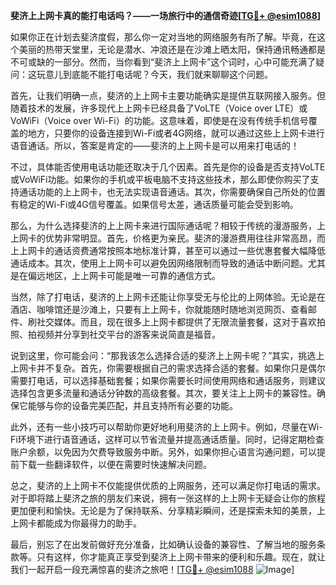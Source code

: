 **斐济上上网卡真的能打电话吗？——一场旅行中的通信奇迹[[TG💪+ @esim1088](https://t.me/s/esim1088)]**

如果你正在计划去斐济度假，那么你一定对当地的网络服务有所了解。毕竟，在这个美丽的热带天堂里，无论是潜水、冲浪还是在沙滩上晒太阳，保持通讯畅通都是不可或缺的一部分。然而，当你看到“斐济上上网卡”这个词时，心中可能充满了疑问：这玩意儿到底能不能打电话呢？今天，我们就来聊聊这个问题。

首先，让我们明确一点，斐济的上上网卡主要功能确实是提供互联网接入服务。但随着技术的发展，许多现代上上网卡已经具备了VoLTE（Voice over LTE）或VoWiFi（Voice over Wi-Fi）的功能。这意味着，即使是在没有传统手机信号覆盖的地方，只要你的设备连接到Wi-Fi或者4G网络，就可以通过这些上上网卡进行语音通话。所以，答案是肯定的——斐济的上上网卡是可以用来打电话的！

不过，具体能否使用电话功能还取决于几个因素。首先是你的设备是否支持VoLTE或VoWiFi功能。如果你的手机或平板电脑不支持这些技术，那么即使你购买了支持通话功能的上上网卡，也无法实现语音通话。其次，你需要确保自己所处的位置有稳定的Wi-Fi或4G信号覆盖。如果信号太差，通话质量可能会受到影响。

那么，为什么选择斐济的上上网卡来进行国际通话呢？相较于传统的漫游服务，上上网卡的优势非常明显。首先，价格更为亲民。斐济的漫游费用往往非常高昂，而上上网卡的通话资费通常按照本地标准计算，甚至可以通过一些优惠套餐大幅降低通话成本。其次，使用上上网卡可以避免因网络限制而导致的通话中断问题。尤其是在偏远地区，上上网卡可能是唯一可靠的通信方式。

当然，除了打电话，斐济的上上网卡还能让你享受无与伦比的上网体验。无论是在酒店、咖啡馆还是沙滩上，只要有上上网卡，你就能随时随地浏览网页、查看邮件、刷社交媒体。而且，现在很多上上网卡都提供了无限流量套餐，这对于喜欢拍照、拍视频并分享到社交平台的游客来说简直是福音。

说到这里，你可能会问：“那我该怎么选择合适的斐济上上网卡呢？”其实，挑选上上网卡并不复杂。首先，你需要根据自己的需求选择合适的套餐。如果你只是偶尔需要打电话，可以选择基础套餐；如果你需要长时间使用网络和通话服务，则建议选择包含更多流量和通话分钟数的高级套餐。其次，要关注上上网卡的兼容性。确保它能够与你的设备完美匹配，并且支持所有必要的功能。

此外，还有一些小技巧可以帮助你更好地利用斐济的上上网卡。例如，尽量在Wi-Fi环境下进行语音通话，这样可以节省流量并提高通话质量。同时，记得定期检查账户余额，以免因为欠费导致服务中断。另外，如果你担心语言沟通问题，可以提前下载一些翻译软件，以便在需要时快速解决问题。

总之，斐济的上上网卡不仅能提供优质的上网服务，还可以满足你打电话的需求。对于即将踏上斐济之旅的朋友们来说，拥有一张这样的上上网卡无疑会让你的旅程更加便利和愉快。无论是为了保持联系、分享精彩瞬间，还是探索未知的美景，上上网卡都能成为你最得力的助手。

最后，别忘了在出发前做好充分准备，比如确认设备的兼容性、了解当地的服务条款等。只有这样，你才能真正享受到斐济上上网卡带来的便利和乐趣。现在，就让我们一起开启一段充满惊喜的斐济之旅吧！[[TG💪+ @esim1088](https://t.me/s/esim1088) ![Image](https://i.postimg.cc/4NQfJmqS/Snipaste-2025-05-13-00-14-12.png)]